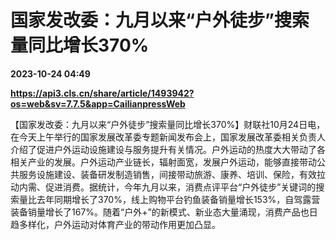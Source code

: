 # 国家发改委：九月以来“户外徒步”搜索量同比增长370%

**2023-10-24 04:49**

**https://api3.cls.cn/share/article/1493942?os=web&sv=7.7.5&app=CailianpressWeb**

【国家发改委：九月以来“户外徒步”搜索量同比增长370%】财联社10月24日电，在今天上午举行的国家发展改革委专题新闻发布会上，国家发展改革委相关负责人介绍了促进户外运动设施建设与服务提升有关情况。户外运动的热度大大带动了各相关产业的发展。户外运动产业链长，辐射面宽，发展户外运动，能够直接带动公共服务设施建设、装备研发制造销售，间接带动旅游、康养、培训、保险，有效拉动内需、促进消费。据统计，今年九月以来，消费点评平台“户外徒步”关键词的搜索量比去年同期增长了370%，线上购物平台钓鱼装备销量增长153%，自驾露营装备销量增长了167%。随着“户外+”的新模式、新业态大量涌现，消费产品也日趋多样化，户外运动对体育产业的带动作用更加凸显。